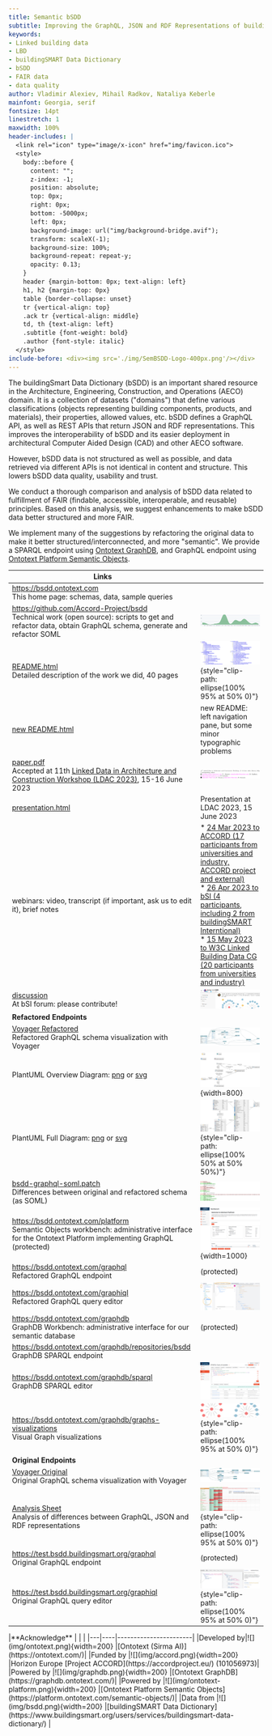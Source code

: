 ```yaml
---
title: Semantic bSDD
subtitle: Improving the GraphQL, JSON and RDF Representations of buildingSmart Data Dictionary
keywords:
- Linked building data
- LBD
- buildingSMART Data Dictionary
- bSDD
- FAIR data
- data quality
author: Vladimir Alexiev, Mihail Radkov, Nataliya Keberle
mainfont: Georgia, serif
fontsize: 14pt
linestretch: 1
maxwidth: 100%
header-includes: |
  <link rel="icon" type="image/x-icon" href="img/favicon.ico">
  <style>
    body::before {
      content: "";
      z-index: -1;
      position: absolute;
      top: 0px;
      right: 0px;
      bottom: -5000px;
      left: 0px;
      background-image: url("img/background-bridge.avif");
      transform: scaleX(-1);
      background-size: 100%;
      background-repeat: repeat-y;
      opacity: 0.13;
    }
    header {margin-bottom: 0px; text-align: left}
    h1, h2 {margin-top: 0px}
    table {border-collapse: unset}
    tr {vertical-align: top}
    .ack tr {vertical-align: middle}
    td, th {text-align: left}
    .subtitle {font-weight: bold}
    .author {font-style: italic}
  </style>
include-before: <div><img src='./img/SemBSDD-Logo-400px.png'/></div>
---
```


The buildingSmart Data Dictionary (bSDD) is an important shared resource in the Architecture, Engineering, Construction, and Operations (AECO) domain.
It is a collection of datasets ("domains") that define various classifications (objects representing building components, products, and materials),
their properties, allowed values, etc.
bSDD defines a GraphQL API, as well as REST APIs that return JSON and RDF representations.
This improves the interoperability of bSDD and its easier deployment in architectural Computer Aided Design (CAD) and other AECO software.

However, bSDD data is not structured as well as possible, and data retrieved via different APIs is not identical in content and structure.
This lowers bSDD data quality, usability and trust.

We conduct a thorough comparison and analysis of bSDD data related to fulfillment of FAIR (findable, accessible, interoperable, and reusable) principles.
Based on this analysis, we suggest enhancements to make bSDD data better structured and more FAIR.

We implement many of the suggestions by refactoring the original data to make it better structured/interconnected, and more "semantic".
We provide a SPARQL endpoint using [Ontotext GraphDB](https://graphdb.ontotext.com/), and GraphQL endpoint using [Ontotext Platform Semantic Objects](https://platform.ontotext.com/semantic-objects/).

|**Links**| |
|---------|---------------------------------------------------------------------------|
|<https://bsdd.ontotext.com><br/>This home page: schemas, data, sample queries| |
|<https://github.com/Accord-Project/bsdd><br/>Technical work (open source): scripts to get and refactor data, obtain GraphQL schema, generate and refactor SOML|![](img/github-contributions.png)|
|[README.html](https://bsdd.ontotext.com/README.html)<br/>Detailed description of the work we did, 40 pages|![](img/readme-TOC-cropped.png){style="clip-path: ellipse(100% 95% at 50% 0)"} |
|[new README.html](https://bsdd.ontotext.com/new/) |new README: left navigation pane, but some minor typographic problems |
|[paper.pdf](https://bsdd.ontotext.com/paper/paper.pdf)<br/>Accepted at 11th [Linked Data in Architecture and Construction Workshop (LDAC 2023)](https://linkedbuildingdata.net/ldac2023/), 15-16 June 2023 |![](img/paper-footer.png) |
|[presentation.html](https://bsdd.ontotext.com/paper/presentation.html)|Presentation at LDAC 2023, 15 June 2023 |
| webinars: video, transcript (if important, ask us to edit it), brief notes | * [24 Mar 2023 to ACCORD (17 participants from universities and industry, ACCORD project and external)](https://drive.google.com/drive/folders/1iVMezn9jgRtEdOwkybdLYrLAdSKl56WJ)<br/> * [26 Apr 2023 to bSI (4 participants, including 2 from buildingSMART Interntional)](https://drive.google.com/open?id=1iW05O6VcR4fhs2Q_vxM18s14tvHFejzY)<br/> * [15 May 2023 to W3C Linked Building Data CG (20 participants from universities and industry)](https://docs.google.com/document/d/1mAcH2reBHhU9KXJsSsIifpCmfWmrsBGLEtiO9KOALmg/edit#)<br/> |
|[discussion](https://forums.buildingsmart.org/t/semantic-bsdd/4669/5)<br/>At bSI forum: please contribute!|![](img/bSI-forum.png)|
|**Refactored Endpoints**| |
|[Voyager Refactored](https://rawgit2.com/Accord-Project/bsdd/main/bsdd-graphql-voyager-refact.html)<br/>Refactored GraphQL schema visualization with Voyager |![](img/bsdd-graphql-voyager-refact-overview.png)|
|PlantUML Overview Diagram: [png](img/bsdd-graphql-soml-diagram-overview.png) or [svg](http://www.plantuml.com/plantuml/svg/jP91Qzmm48Nl_XN2nq9CDj3BKa8WEVPG0ksfO6QbyLhiI39ZcIN_lbQrZZBnuhQK-3IUUP_UF5iFOmIEawEgjmOLkY6-A8VkW3pcbhQi2Il2BgeO5DjZ7vMnZ3hQuAlnPFq034xvO734GNs-hIfDC8wg_hAFRC4V9m9kUIBa_Rtwxcsi5Oo_Yw8yKZXWUxQnRnsoDJCtpkgl2OSZ9kBrfL08F0EG20r9_nWc7_aboPUwg0yXd9Be6Jjaz1gVWfuS-hpFgbj0WWFI33u51zOdzQKiaiuIjbqWWvpMI6tRMGtHXWp8LW7FoREVcMyS1kIOTrzUYewiFxrHFIELizytLvGq5wmShK_emJda5hnfNrULZ5ZywaZ-WxSnVW1Dc43PgVBdLTUUUjSqkrhTc9kvlcsQJxKqbTHUQJ7ywPN9lsu3sh2GkOJ5--5i9GQRbjccMEx-a6e0HX-b91dsbipZtxlUDStTxCeowFe-N5mPwUAKIpIL-1JgOpxZS2bNPjjH5hK8eVuvIdbIbFlbT75XfMolW2YSqUJBl17wlyvzG6ycHxy0) |![](img/bsdd-graphql-soml-diagram-overview.png){width=800} |
|PlantUML Full Diagram: [png](img/bsdd-graphql-soml-diagram.png) or [svg](http://www.plantuml.com/plantuml/svg/xLdVJnj747xtNt6YBstLe92sBoX2YO1Ag4b82RGlbQovtJ6UiZ-kitCELjt_lLulHrcudbUqYK754kYy_hwTdRcPRsVlNWK1bjQQqPGqLcWRcLSMROqSqf0YLWP71YTIYQ-OpgTIQM9KGjwDmWMv1XXivRp6W4tr_VFHI1a8eTfwkNjkV8tZZoJJiKKcJU32xbxr1jnv2-UuLK6u_bBzCNhvXJ2uq02ZaszkVjbRlDmrv2vsznOLwUKVqwBQsTxUMOoMluI66CpOUS46TCGui5XzMGUjT-FbLuig29Cx7oHHyCfhBC560tU0VzxmlFR-8hfwWXDaT0eFl6ejEea-tntztCuhCEWqS8Hh44p_JybYkTT3G24nW_51O9cE8MQ5WXYeVTywuNaCJtUz-Opupz91c6AQ6-0njmPvwV2PevGCyUBHkZe037DRU_CtzFcTg1YeqIn3SU0ja5i58rq-X70qyvNOlVD22czvqSynLqgsxpMkgJa3GSwQM7FwJ5HXzHbIw4BXMXBsZ4qHt7h68pVnfNW7TfsBZ0OXu46cBeEJ1W5fGv7z6N8WxuPAxcCKsEaokzwpRv0bIKltPPE22qfe1aBUnU0Kt__o4bNUELI2klCsoyWOrw__YPcKztXop7HERkszo3XdeT088uZdDrcv51ZI870wRp9mttw6hmS2F6W09-GeyihMWmsZMjavl6mCE2YdOb1CJJcUBBhGZzvvyUrt6UQrZNVaUFAXhOE0Y-f5JeOOXmQLCAdzbcF-hyM_GNSkq_MmrfBpRJXo4WTalfRn5a9O2pgT8bklvmuigLEq3J98oxYUI3Q1XcDzrPDrJLfXSgRbl0S6Yu9yi_H2KLdW9TZ6z5chmHWluzfVfbvQJL4bSGe7oUoYghqt2Ew6Bc3SliQXyHUenn04cSAAPU7oy5APDj0COoegic2YkGBYaUiX3kmhA5ElZoTl4KBB6CFQ-LTaaDmzLqfkUANtRsiQ444kAzjcEW-amFpKWXEIUGyf7XHMqAjy-HbCYp-Iqulg_TsX0LkCZG65-hZ-3PMKfrtYBL73n7nhdr5OewvTyNNOTsqyLQRgAsy2XXlCjjQKPW_bku_WfVpWsO8KtSAMT1dEaQm9smovC6eTj3zeNMioez22ES66CQ2JrUvpnfJwbPvsUq86nnDlD78ySCLXcf2AlDHyvqCFlqNgQaTbwqujmdxFsFFxzrQRxv0UTzDp_usrM9YvcxQueMGq8AYF9kfm9S_lm0xUdm6jlQ_KFZgbBK_YC7VUpMsEBLVP1oQUYNUz9v-WkTRDVF3JA2UZkHQoN3pxrvdBNxRQdfyslEOfM8iy1gV7wTH-nu4kmZqEFFuJ_GPsdQTp-TEv_EbSle5Z-I3h17zlYL5VqygC_S8aK1lCQKyF0HxuGu1X4kDAzL2lJl-5d9JQ7r0-xuE6f-QtyELNyGE9dV_50ucKaddwnGul7zdyoy0LV9RNON5NT-zkemjzy2nvtBj0NhqixVjinVLjLS_qi-LrlFbRUTkSitPlFKBvrLLwDVTeWBJrOdlxnT84PoRwZXR91AEvchmxU0_EdcQyTc1dZGCf7VPlkw6cP7G-sc-rC6nTPdPXw_qnsirDPhJgqvZiX7t8MFf4OtkTiRpMRaKrDXqVh_QWWNbxSk7keJXz2dEXO__xLRz2frjh_W80) |![](img/bsdd-graphql-soml-diagram-cropped.png){style="clip-path: ellipse(100% 50% at 50% 50%)"} |
|[bsdd-graphql-soml.patch](https://github.com/Accord-Project/bsdd/blob/main/bsdd-graphql-soml.patch)<br/>Differences between original and refactored schema (as SOML)|![](img/bsdd-graphql-soml-diff.png)|
|<https://bsdd.ontotext.com/platform><br/>Semantic Objects workbench: administrative interface for the Ontotext Platform implementing GraphQL (protected)|![](img/graphql-workbench.png){width=1000}|
|<https://bsdd.ontotext.com/graphql><br/>Refactored GraphQL endpoint|(protected) |
|<https://bsdd.ontotext.com/graphiql><br/>Refactored GraphQL query editor|![](img/graphiql-refact.png)|
|<https://bsdd.ontotext.com/graphdb><br/>GraphDB Workbench: administrative interface for our semantic database|(protected) |
|<https://bsdd.ontotext.com/graphdb/repositories/bsdd><br/>GraphDB SPARQL endpoint| |
|<https://bsdd.ontotext.com/graphdb/sparql><br/>GraphDB SPARQL editor|![](img/graphdb-sparql.png)|
|<https://bsdd.ontotext.com/graphdb/graphs-visualizations><br/>Visual Graph visualizations|![](img/viz-ClassDOMAIN-cropped.png){style="clip-path: ellipse(100% 95% at 50% 0)"} |
|**Original Endpoints**| |
|[Voyager Original](https://rawgit2.com/Accord-Project/bsdd/main/bsdd-graphql-voyager-orig.html)<br/>Original GraphQL schema visualization with Voyager |![](img/bsdd-graphql-voyager-overview.png)|
|[Analysis Sheet](https://docs.google.com/spreadsheets/d/1z_NRMlExlVuqWhBbSErQ9iiDBY4O_fKMd3avV3-NCmo/edit)<br/>Analysis of differences between GraphQL, JSON and RDF representations|![](img/bsdd-data-analysis-sheet-cropped.png){style="clip-path: ellipse(100% 95% at 50% 0)"}|
|<https://test.bsdd.buildingsmart.org/graphql><br/>Original GraphQL endpoint|(protected)|
|<https://test.bsdd.buildingsmart.org/graphiql><br/>Original GraphQL query editor|![](img/graphiql-orig.png){style="clip-path: ellipse(100% 95% at 50% 0)"} |

<div class="ack">
|**Acknowledge** | | |
|---|----|-----------------------|
|Developed by|![](img/ontotext.png){width=200}          |[Ontotext (Sirma AI)](https://ontotext.com/)|
|Funded by   |![](img/accord.png){width=200}            |Horizon Europe [Project ACCORD](https://accordproject.eu/) (101056973)|
|Powered by  |![](img/graphdb.png){width=200}           |[Ontotext GraphDB](https://graphdb.ontotext.com/)|
|Powered by  |![](img/ontotext-platform.png){width=200} |[Ontotext Platform Semantic Objects](https://platform.ontotext.com/semantic-objects/)|
|Data from   |![](img/bsdd.png){width=200}              |[buildingSMART Data Dictionary](https://www.buildingsmart.org/users/services/buildingsmart-data-dictionary/) |
</div>
